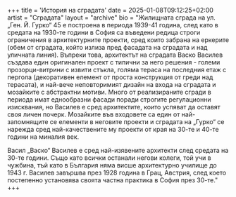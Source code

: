 +++
title = 'История на сградата'
date = 2025-01-08T09:12:25+02:00
artist = "Сградата"
layout = "archive"
bio = "Жилищната сграда на ул. „Ген. Й. Гурко“ 45 е построена в периода 1939-41 година, след като в средата на 1930-те години в София са въведени редица строги ограничения в архитектурните проекти, сред които забрана на еркерите (обем от сградата, който излиза пред фасадата на сградата и над уличната линия). Въпреки това, архитектът на сградата Васко Василев създава един оригинален проект с типични за него решения - големи прозорци-витрини с извити стъкла, голяма тераса на последния етаж с пергола (декоративен елемент от проста конструкция от греди над терасата), и най-вече неповторимият дизайн на входа на сградата и мозайките с абстрактни мотиви. Много от реализираните сгради в периода имат еднообразни фасади поради строгите регулационни изисквания, но Василев е сред архитектите, които успяват да оставят своя личен почерк. Мозайките във входовете са един от най-запомнящите се елементи в неговите проекти и сградата на „Гурко“ се нарежда сред най-качествените му проекти от края на 30-те и 40-те години на миналия век.

Васил „Васко“ Василев е сред най-изявените архитекти след средата на 30-те години. Също като всички останали негови колеги, той учи в чужбина, тъй като в България няма висше архитектурно училище до 1943 г. Василев завършва през 1928 година в Грац, Австрия, след което постепенно установява своята частна практика в София през 30-те."
+++
